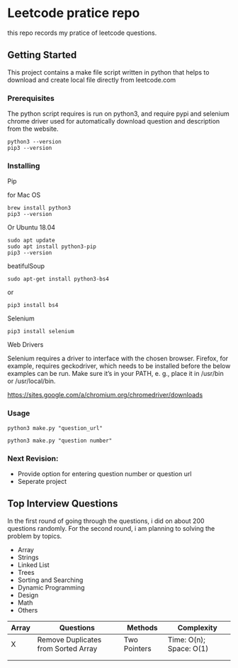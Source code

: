 # Leetcode pratice repo

this repo records my pratice of leetcode questions. 

## Getting Started

This project contains a make file script written in python that helps to download and create local file directly from leetcode.com

### Prerequisites

The python script requires is run on python3, and require pypi and selenium chrome driver used for automatically download question and description from the website.

```
python3 --version
pip3 --version
```

### Installing

Pip

for Mac OS

```
brew install python3
pip3 --version
```

Or Ubuntu 18.04

```
sudo apt update
sudo apt install python3-pip
pip3 --version
```



beatifulSoup

```
sudo apt-get install python3-bs4
```

or 

```
pip3 install bs4
```



Selenium

```
pip3 install selenium
```

Web Drivers

Selenium requires a driver to interface with the chosen browser. Firefox, for example, requires geckodriver, which needs to be installed before the below examples can be run. Make sure it’s in your PATH, e. g., place it in /usr/bin or /usr/local/bin.

https://sites.google.com/a/chromium.org/chromedriver/downloads



### Usage

```shell
python3 make.py "question_url"
```

```
python3 make.py "question number"
```





### Next Revision:

- Provide option for entering question number or question url
- Seperate project



## Top Interview Questions

In the first round of going through the questions, i did on about 200 questions randomly. For the second round, i am planning to solving the problem by topics.

- Array
- Strings
- Linked List
- Trees
- Sorting and Searching
- Dynamic Programming
- Design
- Math
- Others



| Array | Questions                           | Methods      | Complexity              |
| ----- | ----------------------------------- | ------------ | ----------------------- |
| X     | Remove Duplicates from Sorted Array | Two Pointers | Time: O(n); Space: O(1) |
|       |                                     |              |                         |
|       |                                     |              |                         |

